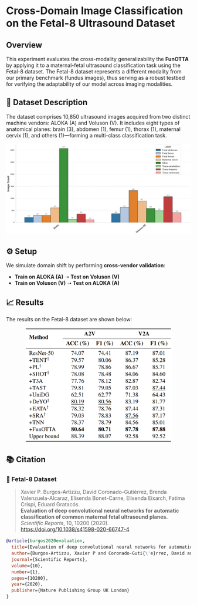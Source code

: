 # Cross-Domain Image Classification on the Fetal-8 Ultrasound Dataset

## Overview

This experiment evaluates the cross-modality generalizability the **FunOTTA** by applying it to a maternal-fetal ultrasound classification task using the Fetal-8 dataset.
The Fetal-8 dataset represents a different modality from our primary benchmark (fundus images), thus serving as a robust testbed for verifying the adaptability of our model across imaging modalities.

## 📂 Dataset Description

The dataset comprises 10,850 ultrasound images acquired from two distinct machine vendors: ALOKA (A) and Voluson (V). 
It includes eight types of anatomical planes:  brain (3), abdomen (1), femur (1), thorax (1), maternal cervix (1), and others (1)—forming a multi-class classification task.

<p align="center">
  <img src="https://github.com/Casperqian/FunOTTA/blob/main/img/fetal-8_distribution.png" alt="Label Distribution by Vendor" width="700"/>
</p>

## ⚙️ Setup
We simulate domain shift by performing **cross-vendor validation**:
- **Train on ALOKA (A)** ➝ **Test on Voluson (V)**
- **Train on Voluson (V)** ➝ **Test on ALOKA (A)**

## 📈 Results
The results on the Fetal-8 dataset are shown below:
<p align="center">
  <img src="https://github.com/Casperqian/FunOTTA/blob/main/img/fetal-8_results.png" alt="Label Distribution by Vendor" width="400"/>
</p>

## 📚 Citation
### 🔹 Fetal-8 Dataset

> Xavier P. Burgos-Artizzu, David Coronado-Gutiérrez, Brenda Valenzuela-Alcaraz, Elisenda Bonet-Carne, Elisenda Eixarch, Fatima Crispi, Eduard Gratacós.  
> **Evaluation of deep convolutional neural networks for automatic classification of common maternal fetal ultrasound planes.**  
> *Scientific Reports*, 10, 10200 (2020).  
> https://doi.org/10.1038/s41598-020-66747-4

```bibtex
@article{burgos2020evaluation,
  title={Evaluation of deep convolutional neural networks for automatic classification of common maternal fetal ultrasound planes},
  author={Burgos-Artizzu, Xavier P and Coronado-Guti{\'e}rrez, David and Valenzuela-Alcaraz, Brenda and Bonet-Carne, Elisenda and Eixarch, Elisenda and Crispi, Fatima and Gratac{\'o}s, Eduard},
  journal={Scientific Reports},
  volume={10},
  number={1},
  pages={10200},
  year={2020},
  publisher={Nature Publishing Group UK London}
}
